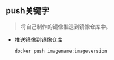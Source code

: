 ## push关键字

> 将自己制作的镜像推送到镜像仓库中。



- 推送镜像到镜像仓库

  ```shell
  docker push imagename:imageversion
  ```

  